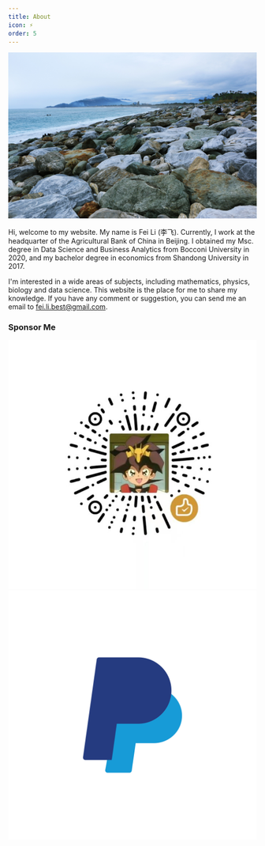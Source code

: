 ```yaml
---
title: About
icon: ⚡
order: 5
---
```


<img src="/assets/imgs/about.jpg" alt="A seashore in Taiwan">

Hi, welcome to my website. My name is Fei Li (李飞). Currently, I work at the headquarter of the Agricultural Bank of China in Beijing. I obtained my Msc. degree in Data Science and Business Analytics from Bocconi University in 2020, and my bachelor degree in economics from Shandong University in 2017.

I'm interested in a wide areas of subjects, including mathematics, physics, biology and data science. This website is the place for me to share my knowledge. If you have any comment or suggestion, you can send me an email to [fei.li.best@gmail.com](mailto:fei.li.best@gmail.com).


### Sponsor Me
<div>
<a class="popup img-link" href="/assets/imgs/wechat-sponsor.jpg" title="Sponsor Me with WeChat Pay" style="color: white;">
  <img class="sponsor-img" src="/assets/imgs/wechat-sponsor.jpg" alt="Sponsor Me with WeChat Pay">  
</a>

<a href="https://paypal.me/lifeipaypal" title="Sponsor Me with PayPal" target="_blank">
    <img class="sponsor-img" src="/assets/imgs/paypal.png" alt="Sponsor Me with PayPal">
</a>    
</div>